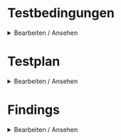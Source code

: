 # Testbedingungen

<details><summary>Bearbeiten / Ansehen</summary>

## Umgebung(en)

- [ ] DEV 
- [ ] STAGE
- [ ] SANDBOX
- [ ] PROD
- [ ] ...

## Rolle(n)

- [ ] Hauptnutzer
- [ ] Nutzer
- [ ] Content Creator
- [ ] Account Manager

## Berechtigung(en)

- [ ] Leseberechtigung
- [ ] Schreibberechtigung

</details>

# Testplan

<details><summary>Bearbeiten / Ansehen</summary>

## Breadcrumb

- [ ] Navigation über breadcrumb korrekt?

## Hell-/Dunkel-Modus

- [ ] Hell-/Dunkel-Modus wird korrekt umgeschaltet?

## Sprachumschaltung

- [ ] Sprache wird korrekt umgeschaltet?
- [ ] Übersetzungen korrekt?

## Kontext-Hilfe / Tutorials
- [ ] Es werden jeweils die korrekten Tutorials angeboten?
- [ ] Alle Seiten der Tutorials verweisen auf das korrekte Element?
- [ ] Die Tutorials sind inhaltlich korrekt?

## Online-Dokumentation

- [ ] Verlinkungen korrekt?
- [ ] Darstellung von Bildern korrekt?

## Login-Button

### Benutzerkonto bearbeiten

- [ ] Öffnet Keycloak in separatem Browser-Tab?

### Benutzerverwaltung

- [ ] Spaltensortierung funktioniert?
- [ ] Paginierung funktioniert?
- [ ] Anzeige der verfügbaren aktiven Benutzer korrekt?
- [ ] Es können keine Benutzer hinzugefügt werden, wenn die maximale Anzahl erreicht ist?
- [ ] Benutzer können mit Leseberechtigung angelegt werden?
- [ ] Benutzer können mit Lese- und Schreibberechtigung angelegt werden?
- [ ] Benutzer können deaktiviert werden?
- [ ] Benutzer können bearbeitet werden?
- [ ] Benutzer können gelöscht werden?

### Datenübertragung

- [ ] Daten der aktiven Unit(s) können als .zip heruntergeladen werden?
- [ ] Benutzerdaten können als .zip heruntergeladen werden?
- [ ] Domain-Daten können als .zip heruntergeladen werden?
- [ ] Die Daten-History wird zum Download angeboten?
- [ ] Die Daten-History kann in einzelnen Dateien als .zip heruntergeladen werden?

### Sicherheistrichtlinie

- [ ] Sicherheitrichtlinie wird korrektz angezegt?

### Über verinice

- [ ] Dialog Produktinformation öffnet sich?
- [ ] Zu allen Komponeneten werden Build, Commit und Build-Datum angezeigt?
- [ ] Copyright, Impressum und Datenschutzerklärung werden angezeigt?
- [ ] Die Links verweisen auf die korrekten Quellen?

### Abmelden
- [ ] Nach dem Logout wird auf die Anmeldeseite weitergeleitet?

</details>

# Findings

<details><summary>Bearbeiten / Ansehen</summary>

- [ ] Keine Findings

- _Erstes Findings_
- _Zweites Finding_
- _Drittes Finding_

</details>